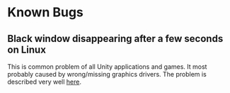 # Known Bugs

## Black window disappearing after a few seconds on Linux
This is common problem of all Unity applications and games. It most probably caused by wrong/missing graphics drivers. The problem is described very well [here](https://steamcommunity.com/app/266510/discussions/0/412447613562923978/).